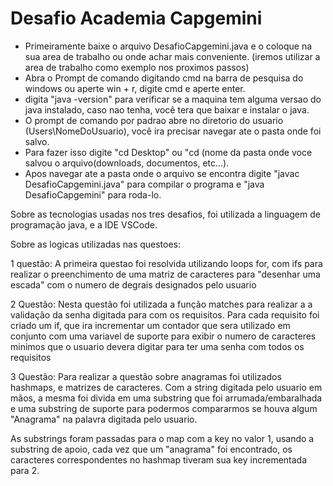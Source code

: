 # Desafio Academia Capgemini
* Primeiramente baixe o arquivo DesafioCapgemini.java e o coloque na sua area de trabalho ou onde achar mais conveniente. (iremos utilizar a area de trabalho como exemplo nos proximos passos)
* Abra o Prompt de comando digitando cmd na barra de pesquisa do windows ou aperte win + r, digite cmd e aperte enter.
* digita "java -version" para verificar se a maquina tem alguma versao do java instalado, caso nao tenha, você tera que baixar e instalar o java.
* O prompt de comando por padrao abre no diretorio do usuario (Users\NomeDoUsuario), você ira precisar navegar ate o pasta onde foi salvo.
* Para fazer isso digite "cd Desktop" ou "cd (nome da pasta onde voce salvou o arquivo(downloads, documentos, etc...).
* Apos navegar ate a pasta onde o arquivo se encontra digite "javac DesafioCapgemini.java" para compilar o programa e "java DesafioCapgemini" para roda-lo.


Sobre as tecnologias usadas nos tres desafios, foi utilizada a linguagem de programação java, e a IDE VSCode.

Sobre as logicas utilizadas nas questoes:

1 questão:
A primeira questao foi resolvida utilizando loops for, com ifs para realizar o preenchimento de uma matriz de caracteres para "desenhar uma escada" com o numero de degrais designados pelo usuario

2 Questão:
Nesta questão foi utilizada a função matches para realizar a a validação da senha digitada para com os requisitos.
Para cada requisito foi criado um if, que ira incrementar um contador que sera utilizado em conjunto com uma variavel de suporte para exibir o numero de caracteres minimos que o usuario devera digitar para ter uma senha com todos os requisitos

3 Questão:
Para realizar a questão sobre anagramas foi utilizados hashmaps, e matrizes de caracteres.
Com a string digitada pelo usuario em mãos, a mesma foi divida em uma substring que foi arrumada/embaralhada e uma substring de suporte para podermos compararmos se houva algum "Anagrama" na palavra digitada pelo usuario.

As substrings foram passadas para o map com a key no valor 1, usando a substring de apoio, cada vez que um "anagrama" foi encontrado, os caracteres correspondentes no hashmap tiveram sua key incrementada para 2.
